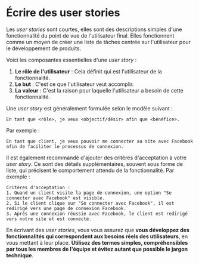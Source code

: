 # Écrire des user stories

Les _user stories_ sont courtes, elles sont des descriptions simples d'une fonctionnalité du point de vue de
l'utilisateur final. Elles fonctionnent comme un moyen de créer une liste de tâches centrée sur l'utilisateur pour le
développement de produits.

Voici les composantes essentielles d'une _user story_ :

1. **Le rôle de l'utilisateur** : Cela définit qui est l'utilisateur de la fonctionnalité.
2. **Le but** : C'est ce que l'utilisateur veut accomplir.
3. **La valeur** : C'est la raison pour laquelle l'utilisateur a besoin de cette fonctionnalité.

Une _user story_ est généralement formulée selon le modèle suivant :

```
En tant que <rôle>, je veux <objectif/désir> afin que <bénéfice>.
```

Par exemple :

```
En tant que client, je veux pouvoir me connecter au site avec Facebook afin de faciliter le processus de connexion.
```

Il est également recommandé d'ajouter des critères d'acceptation à votre _user story_. Ce sont des détails
supplémentaires, souvent sous forme de liste, qui précisent le comportement attendu de la fonctionnalité. Par exemple :

```
Critères d'acceptation :
1. Quand un client visite la page de connexion, une option "Se connecter avec Facebook" est visible.
2. Si le client clique sur "Se connecter avec Facebook", il est redirigé vers une page de connexion Facebook.
3. Après une connexion réussie avec Facebook, le client est redirigé vers notre site et est connecté.
```

En écrivant des _user stories_, vous vous assurez que **vous développez des fonctionnalités qui correspondent aux
besoins réels des utilisateurs**, en vous mettant à leur place. **Utilisez des termes simples, compréhensibles par tous
les membres de l'équipe et évitez autant que possible le jargon technique**.

